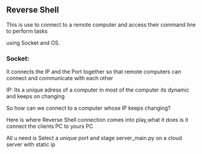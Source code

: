 ## Reverse Shell


This is use to connect to a remote computer and access their command line to perform tasks


using Socket and OS.


### Socket:

It connects the IP and the Port together so that remote computers can connect and communicate with each other

IP: Its a unique adress of a computer in most of the computer its dynamic and keeps on changing


So how can we connect to a computer whose IP keeps changing?

Here is where Reverse Shell connection comes into play,what it does is it connect the clients PC to yours PC 

All u need is Select a unique port and stage server_main.py on a cloud server with static ip





